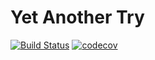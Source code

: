 # Yet Another Try
[![Build Status](https://travis-ci.org/sorokinigor/yet-another-try.svg?branch=master)](https://travis-ci.org/sorokinigor/yet-another-try)
[![codecov](https://codecov.io/gh/sorokinigor/yet-another-try/branch/master/graph/badge.svg)](https://codecov.io/gh/sorokinigor/yet-another-try)
